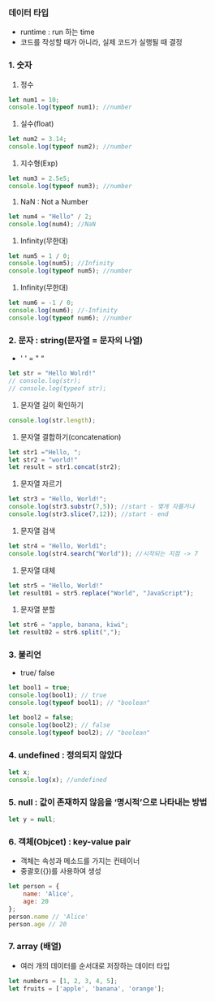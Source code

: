### 데이터 타입

- runtime : run 하는 time
- 코드를 작성할 때가 아니라, 실제 코드가 실행될 때 결정

### 1. 숫자

1. 정수

```jsx
let num1 = 10;
console.log(typeof num1); //number
```

1. 실수(float)

```jsx
let num2 = 3.14;
console.log(typeof num2); //number
```

1. 지수형(Exp)

```jsx
let num3 = 2.5e5; 
console.log(typeof num3); //number
```

1. NaN : Not a Number

```jsx
let num4 = "Hello" / 2; 
console.log(num4); //NaN
```

1. Infinity(무한대)

```jsx
let num5 = 1 / 0;
console.log(num5); //Infinity
console.log(typeof num5); //number
```

1. Infinity(무한대)

```jsx
let num6 = -1 / 0;
console.log(num6); //-Infinity
console.log(typeof num6); //number
```

### 2. 문자 : string(문자열 = 문자의 나열)

- ' ' = " “

```jsx
let str = "Hello Wolrd!"
// console.log(str);
// console.log(typeof str);
```

1. 문자열 길이 확인하기

```jsx
console.log(str.length);
```

1. 문자열 결합하기(concatenation)

```jsx
let str1 ="Hello, ";
let str2 = "world!"
let result = str1.concat(str2);
```

1. 문자열 자르기

```jsx
let str3 = "Hello, World!";
console.log(str3.substr(7,5)); //start - 몇개 자를거냐
console.log(str3.slice(7,12)); //start - end
```

1. 문자열 검색

```jsx
let str4 = "Hello, World1";
console.log(str4.search("World")); //시작되는 지점 -> 7
```

1. 문자열 대체

```jsx
let str5 = "Hello, World!"
let result01 = str5.replace("World", "JavaScript");
```

1. 문자열 분할

```jsx
let str6 = "apple, banana, kiwi";
let result02 = str6.split(",");
```

### 3. 불리언

- true/ false

```jsx
let bool1 = true;
console.log(bool1); // true
console.log(typeof bool1); // "boolean"

let bool2 = false;
console.log(bool2); // false
console.log(typeof bool2); // "boolean"
```

### 4. undefined : 정의되지 않았다

```jsx
let x;
console.log(x); //undefined
```

### 5. null : 값이 존재하지 않음을 ‘명시적’으로 나타내는 방법

```jsx
let y = null;
```

### 6. 객체(Objcet) : key-value pair

- 객체는 속성과 메소드를 가지는 컨테이너
- 중괄호({})를 사용하여 생성

```jsx
let person = { 
    name: 'Alice', 
    age: 20 
};
person.name // 'Alice'
person.age // 20
```

### 7. array (배열)

- 여러 개의 데이터를 순서대로 저장하는 데이터 타입

```jsx
let numbers = [1, 2, 3, 4, 5];
let fruits = ['apple', 'banana', 'orange'];
```